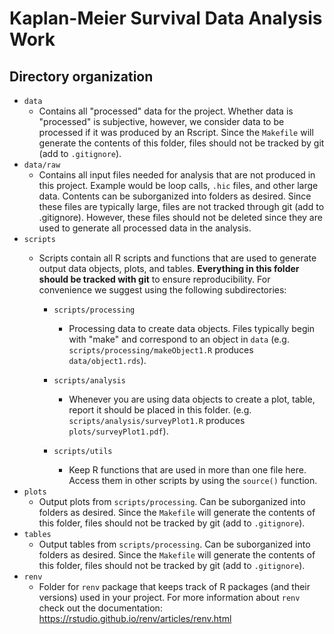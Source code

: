 # Kaplan-Meier Survival Data Analysis Work


## Directory organization

-   `data`
    -   Contains all "processed" data for the project. Whether data is "processed" is subjective, however, we consider data to be processed if it was produced by an Rscript. Since the `Makefile` will generate the contents of this folder, files should not be tracked by git (add to `.gitignore`).
-   `data/raw`
    -   Contains all input files needed for analysis that are not produced in this project. Example would be loop calls, `.hic` files, and other large data. Contents can be suborganized into folders as desired. Since these files are typically large, files are not tracked through git (add to .gitignore). However, these files should not be deleted since they are used to generate all processed data in the analysis.
-   `scripts`
    -   Scripts contain all R scripts and functions that are used to generate output data objects, plots, and tables. **Everything in this folder should be tracked with git** to ensure reproducibility. For convenience we suggest using the following subdirectories:

        -   `scripts/processing`

            -   Processing data to create data objects. Files typically begin with "make" and correspond to an object in `data` (e.g. `scripts/processing/makeObject1.R` produces `data/object1.rds`).

        -   `scripts/analysis`

            -   Whenever you are using data objects to create a plot, table, report it should be placed in this folder. (e.g. `scripts/analysis/surveyPlot1.R` produces `plots/surveyPlot1.pdf`).

        -   `scripts/utils`

            -   Keep R functions that are used in more than one file here. Access them in other scripts by using the `source()` function.
-   `plots`
    -   Output plots from `scripts/processing`. Can be suborganized into folders as desired. Since the `Makefile` will generate the contents of this folder, files should not be tracked by git (add to `.gitignore`).
-   `tables`
    -   Output tables from `scripts/processing`. Can be suborganized into folders as desired. Since the `Makefile` will generate the contents of this folder, files should not be tracked by git (add to `.gitignore`).
-   `renv`
    -   Folder for `renv` package that keeps track of R packages (and their versions) used in your project. For more information about `renv` check out the documentation: <https://rstudio.github.io/renv/articles/renv.html>
